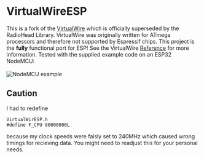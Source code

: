 # VirtualWireESP

This is a fork of the [VirtualWire](https://www.airspayce.com/mikem/arduino/VirtualWire/) which is officially superseded by the RadioHead Library.
VirtualWire was originally written for ATmega processors and therefore not supported by Espressif chips.
This project is the **fully** functional port for ESP!
See the VirtualWire [Reference](https://www.airspayce.com/mikem/arduino/VirtualWire/VirtualWire_8h.html#details) for more information.
Tested with the supplied example code on an ESP32 NodeMCU:      
<br>
![NodeMCU example](https://www.elektor.de/media/catalog/product/cache/5562f759999b940b867d7ecf207c58b6/1/6/169034-91f-web.jpg "NodeMCU")

## Caution
I had to redefine
```
VirtualWirESP.h
#define F_CPU 80000000L
```

because my clock speeds were falsly set to 240MHz which caused wrong timings for recieving data.
You might need to readjust this for your personal needs.
